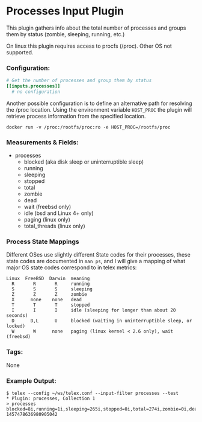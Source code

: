 # Processes Input Plugin

This plugin gathers info about the total number of processes and groups
them by status (zombie, sleeping, running, etc.)

On linux this plugin requires access to procfs (/proc).
Other OS not supported.

### Configuration:

```toml
# Get the number of processes and group them by status
[[inputs.processes]]
  # no configuration
```

Another possible configuration is to define an alternative path for resolving the /proc location.
Using the environment variable `HOST_PROC` the plugin will retrieve process information from the specified location.

`docker run -v /proc:/rootfs/proc:ro -e HOST_PROC=/rootfs/proc`

### Measurements & Fields:

- processes
    - blocked (aka disk sleep or uninterruptible sleep)
    - running
    - sleeping
    - stopped
    - total
    - zombie
    - dead
    - wait (freebsd only)
    - idle (bsd and Linux 4+ only)
    - paging (linux only)
    - total_threads (linux only)

### Process State Mappings

Different OSes use slightly different State codes for their processes, these
state codes are documented in `man ps`, and I will give a mapping of what major
OS state codes correspond to in telex metrics:

```
Linux  FreeBSD  Darwin  meaning
  R       R       R     running
  S       S       S     sleeping
  Z       Z       Z     zombie
  X      none    none   dead
  T       T       T     stopped
  I       I       I     idle (sleeping for longer than about 20 seconds)
  D      D,L      U     blocked (waiting in uninterruptible sleep, or locked)
  W       W      none   paging (linux kernel < 2.6 only), wait (freebsd)
```

### Tags:

None

### Example Output:

```
$ telex --config ~/ws/telex.conf --input-filter processes --test
* Plugin: processes, Collection 1
> processes blocked=8i,running=1i,sleeping=265i,stopped=0i,total=274i,zombie=0i,dead=0i,paging=0i,total_threads=687i 1457478636980905042
```
